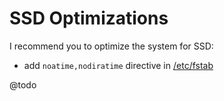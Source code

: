 # SSD Optimizations
I recommend you to optimize the system for SSD:
- add `noatime,nodiratime` directive in [/etc/fstab](etc/fstab)

@todo
